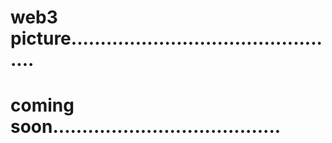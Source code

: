 # web3 picture...............................................
# coming soon.......................................
